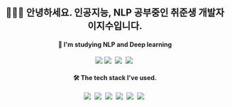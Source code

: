 <!-- [![Hits](https://hits.seeyoufarm.com/api/count/incr/badge.svg?url=https%3A%2F%2Fgithub.com%2Flizzys16&count_bg=%23B6B6B6&title_bg=%23FFE0E0&icon=&icon_color=%23000000&title=hits&edge_flat=false)](https://hits.seeyoufarm.com) -->

<h2 align='center'> 👩🏻‍💻 안녕하세요. 인공지능, NLP 공부중인 취준생 개발자 이지수입니다. </h2>

<h4 align='center'> 🌱  I'm studying NLP and Deep learning </h4>
<p align='center'>
<img src="https://img.shields.io/badge/Python-3766AB?style=flat-square&logo=Python&logoColor=white"/></a>
<img src="https://img.shields.io/badge/TensorFlow-FF6F00?style=flat-square&logo=TensorFlow&logoColor=white"/></a>&nbsp;
<img src="https://img.shields.io/badge/OpenCV-5C3EE8?style=flat-square&logo=OpenCV&logoColor=white"/></a>&nbsp;
<img src="https://img.shields.io/badge/Amazon AWS-232F3E?style=flat-square&logo=Amazon%20AWS&logoColor=white"/></a>&nbsp;
</p>
<h4 align='center'> 🛠  The tech stack I've used.</h4>
<p align='center'>
<img src="https://img.shields.io/badge/HTML5-E34F26?style=flat-square&logo=HTML5&logoColor=white"/></a>&nbsp;
<img src="https://img.shields.io/badge/CSS3-1572B6?style=flat-square&logo=CSS3&logoColor=white"/></a>&nbsp;
<img src="https://img.shields.io/badge/JavaScript-F7DF1E?style=flat-square&logo=JavaScript&logoColor=white"/></a>&nbsp;
<img src="https://img.shields.io/badge/Node.js-339933?style=flat-square&logo=Node.js&logoColor=white"/></a>&nbsp;
<img src="https://img.shields.io/badge/MongoDB-47A248?style=flat-square&logo=MongoDB&logoColor=white"/></a>&nbsp; 
<img src="https://img.shields.io/badge/c++-00599C?style=flat-square&logo=c%2B%2B&logoColor=white"/></a>&nbsp; 
</p>
